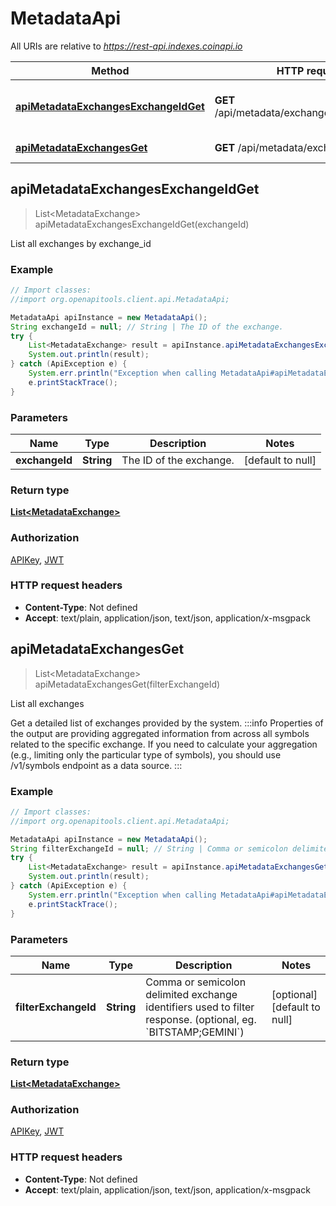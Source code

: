 # MetadataApi

All URIs are relative to *https://rest-api.indexes.coinapi.io*

Method | HTTP request | Description
------------- | ------------- | -------------
[**apiMetadataExchangesExchangeIdGet**](MetadataApi.md#apiMetadataExchangesExchangeIdGet) | **GET** /api/metadata/exchanges/{exchange_id} | List all exchanges by exchange_id
[**apiMetadataExchangesGet**](MetadataApi.md#apiMetadataExchangesGet) | **GET** /api/metadata/exchanges | List all exchanges



## apiMetadataExchangesExchangeIdGet

> List&lt;MetadataExchange&gt; apiMetadataExchangesExchangeIdGet(exchangeId)

List all exchanges by exchange_id

### Example

```java
// Import classes:
//import org.openapitools.client.api.MetadataApi;

MetadataApi apiInstance = new MetadataApi();
String exchangeId = null; // String | The ID of the exchange.
try {
    List<MetadataExchange> result = apiInstance.apiMetadataExchangesExchangeIdGet(exchangeId);
    System.out.println(result);
} catch (ApiException e) {
    System.err.println("Exception when calling MetadataApi#apiMetadataExchangesExchangeIdGet");
    e.printStackTrace();
}
```

### Parameters


Name | Type | Description  | Notes
------------- | ------------- | ------------- | -------------
 **exchangeId** | **String**| The ID of the exchange. | [default to null]

### Return type

[**List&lt;MetadataExchange&gt;**](MetadataExchange.md)

### Authorization

[APIKey](../README.md#APIKey), [JWT](../README.md#JWT)

### HTTP request headers

- **Content-Type**: Not defined
- **Accept**: text/plain, application/json, text/json, application/x-msgpack


## apiMetadataExchangesGet

> List&lt;MetadataExchange&gt; apiMetadataExchangesGet(filterExchangeId)

List all exchanges

Get a detailed list of exchanges provided by the system.              :::info Properties of the output are providing aggregated information from across all symbols related to the specific exchange. If you need to calculate your aggregation (e.g., limiting only the particular type of symbols), you should use /v1/symbols endpoint as a data source. :::

### Example

```java
// Import classes:
//import org.openapitools.client.api.MetadataApi;

MetadataApi apiInstance = new MetadataApi();
String filterExchangeId = null; // String | Comma or semicolon delimited exchange identifiers used to filter response. (optional, eg. `BITSTAMP;GEMINI`)
try {
    List<MetadataExchange> result = apiInstance.apiMetadataExchangesGet(filterExchangeId);
    System.out.println(result);
} catch (ApiException e) {
    System.err.println("Exception when calling MetadataApi#apiMetadataExchangesGet");
    e.printStackTrace();
}
```

### Parameters


Name | Type | Description  | Notes
------------- | ------------- | ------------- | -------------
 **filterExchangeId** | **String**| Comma or semicolon delimited exchange identifiers used to filter response. (optional, eg. &#x60;BITSTAMP;GEMINI&#x60;) | [optional] [default to null]

### Return type

[**List&lt;MetadataExchange&gt;**](MetadataExchange.md)

### Authorization

[APIKey](../README.md#APIKey), [JWT](../README.md#JWT)

### HTTP request headers

- **Content-Type**: Not defined
- **Accept**: text/plain, application/json, text/json, application/x-msgpack

